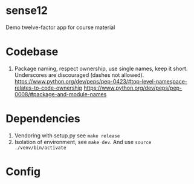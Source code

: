 # sense12
Demo twelve-factor app for course material


# Codebase
1. Package naming, respect ownership, use single names, keep it short. Underscores are discouraged (dashes not allowed).
https://www.python.org/dev/peps/pep-0423/#top-level-namespace-relates-to-code-ownership
https://www.python.org/dev/peps/pep-0008/#package-and-module-names


# Dependencies
1. Vendoring with setup.py see `make release`
2. Isolation of environment, see `make dev`. And use `source ./venv/bin/activate`

# Config




